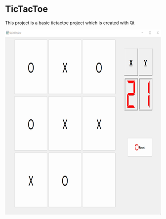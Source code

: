 # TicTacToe
This project is a basic tictactoe project which is created with Qt

<img src="Image/Screenshot 2022-02-20 144144.png" alt="Screen shot of the app" width="800" height="600">
